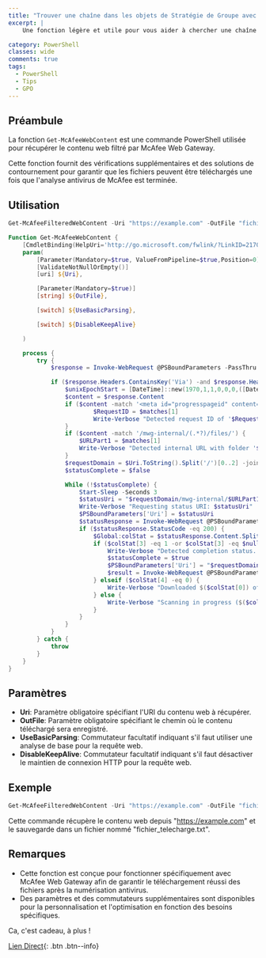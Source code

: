 ```yaml
---
title: "Trouver une chaîne dans les objets de Stratégie de Groupe avec PowerShell."
excerpt: |
    Une fonction légère et utile pour vous aider à chercher une chaîne spécifique dans les objets de Stratégie de Groupe de votre environnement Active Directory.

category: PowerShell
classes: wide
comments: true
tags: 
  - PowerShell
  - Tips
  - GPO
---
```


## Préambule

La fonction `Get-McAfeeWebContent` est une commande PowerShell utilisée pour récupérer le contenu web filtré par McAfee Web Gateway. 

Cette fonction fournit des vérifications supplémentaires et des solutions de contournement pour garantir que les fichiers peuvent être téléchargés une fois que l'analyse antivirus de McAfee est terminée.

## Utilisation

```powershell
Get-McAfeeFilteredWebContent -Uri "https://example.com" -OutFile "fichier_telecharge.txt"
```

```powershell
Function Get-McAfeeWebContent {
    [CmdletBinding(HelpUri='http://go.microsoft.com/fwlink/?LinkID=217035')]
    param(
        [Parameter(Mandatory=$true, ValueFromPipeline=$true,Position=0)]
        [ValidateNotNullOrEmpty()]
        [uri] ${Uri},

        [Parameter(Mandatory=$true)]
        [string] ${OutFile},

        [switch] ${UseBasicParsing},

        [switch] ${DisableKeepAlive}

    )

    process {
        try {
            $response = Invoke-WebRequest @PSBoundParameters -PassThru

            if ($response.Headers.ContainsKey('Via') -and $response.Headers.Via.Contains('McAfee Web Gateway')) {
                $unixEpochStart = [DateTime]::new(1970,1,1,0,0,0,([DateTimeKind]::Utc))
                $content = $response.Content
                if ($content -match '<meta id="progresspageid" content="(.*?)">') {
					    $RequestID = $matches[1]
                        Write-Verbose "Detected request ID of '$RequestID'"
                }
                if ($content -match '/mwg-internal/(.*?)/files/') {
                    $URLPart1 = $matches[1]
                    Write-Verbose "Detected internal URL with folder '$URLPart1'"
                }
                $requestDomain = $Uri.ToString().Split('/')[0..2] -join '/'
                $statusComplete = $false

                While (!$statusComplete) {
                    Start-Sleep -Seconds 3
					$statusUri = "$requestDomain/mwg-internal/$URLPart1/progress?id=$RequestID&a=1&$([Int64]([DateTime]::UtcNow - $unixEpochStart).TotalMilliseconds)"
                    Write-Verbose "Requesting status URI: $statusUri"
                    $PSBoundParameters['Uri'] = $statusUri
					$statusResponse = Invoke-WebRequest @PSBoundParameters -PassThru
                    if ($statusResponse.StatusCode -eq 200) {
                        $Global:colStat = $statusResponse.Content.Split(';')
                        if ($colStat[3] -eq 1 -or $colStat[3] -eq $null) {
                            Write-Verbose "Detected completion status. Attempting request of original content"
                            $statusComplete = $true
							$PSBoundParameters['Uri'] = "$requestDomain/mwg-internal/$URLPart1/progress?id=$RequestID&dl"
							$result = Invoke-WebRequest @PSBoundParameters
                        } elseif ($colStat[4] -eq 0) {
                            Write-Verbose "Downloaded $($colStat[0]) of $($colStat[1])"
                        } else {
                            Write-Verbose "Scanning in progress ($($colStat[4])s)"
                        }
                    }
                }
            }
        } catch {
            throw
        }
    }
}
```

## Paramètres

* __Uri__: Paramètre obligatoire spécifiant l'URI du contenu web à récupérer.
* __OutFile__: Paramètre obligatoire spécifiant le chemin où le contenu téléchargé sera enregistré.
* __UseBasicParsing__: Commutateur facultatif indiquant s'il faut utiliser une analyse de base pour la requête web.
* __DisableKeepAlive__: Commutateur facultatif indiquant s'il faut désactiver le maintien de connexion HTTP pour la requête web.

## Exemple

```powershell
Get-McAfeeFilteredWebContent -Uri "https://example.com" -OutFile "fichier_telecharge.txt"
```

Cette commande récupère le contenu web depuis "https://example.com" et le sauvegarde dans un fichier nommé "fichier_telecharge.txt".

## Remarques

* Cette fonction est conçue pour fonctionner spécifiquement avec McAfee Web Gateway afin de garantir le téléchargement réussi des fichiers après la numérisation antivirus.
* Des paramètres et des commutateurs supplémentaires sont disponibles pour la personnalisation et l'optimisation en fonction des besoins spécifiques.

Ca, c'est cadeau, à plus !

[Lien Direct](https://github.com/MickaelRoy/Cmdlets/tree/main/Find-StringInGPO){: .btn .btn--info}